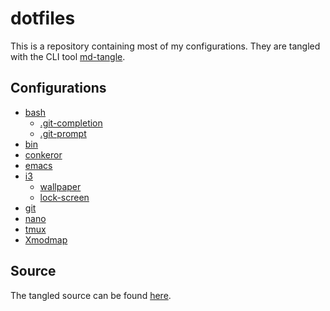 # dotfiles

This is a repository containing most of my configurations. They are
tangled with the CLI tool [md-tangle][1].

## Configurations

* [bash](configurations/bash.md)
    * [.git-completion](assets/.git-completion.bash)
    * [.git-prompt](assets/.git-prompt.sh)
* [bin](configurations/bin.md)
* [conkeror](configurations/conkeror.md)
* [emacs](configurations/emacs.md)
* [i3](configurations/i3.md)
    * [wallpaper](assets/wallpaper.png)
    * [lock-screen](assets/lock-screen.png)
* [git](configurations/git.md)
* [nano](configurations/nano.md)
* [tmux](configurations/tmux.md)
* [Xmodmap](configurations/xmodmap.md)

## Source

The tangled source can be found [here](dist).


[1]: https://github.com/joakimmj/md-tangle
